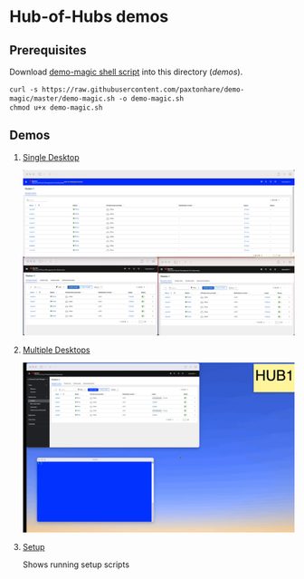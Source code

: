 # Hub-of-Hubs demos

## Prerequisites

Download [demo-magic shell script](https://github.com/paxtonhare/demo-magic) into this directory (_demos_).


```
curl -s https://raw.githubusercontent.com/paxtonhare/demo-magic/master/demo-magic.sh -o demo-magic.sh
chmod u+x demo-magic.sh
```

## Demos

1.  [Single Desktop](single_desktop)

    ![Hub-of-Hubs Single Desktop, Cluster view](../images/demo_cluster_view.png)

1.  [Multiple Desktops](multiple_desktops)

    ![Hub-of-Hubs Multiple Desktops](multiple_desktops/images/animation.gif)
    
1.  [Setup](setup)

    Shows running setup scripts
